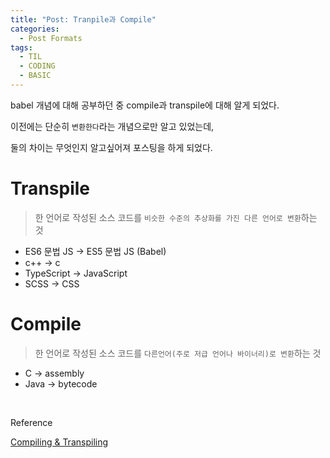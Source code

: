 ```yaml
---
title: "Post: Tranpile과 Compile"
categories:
  - Post Formats
tags:
  - TIL
  - CODING
  - BASIC
---
```


babel 개념에 대해 공부하던 중 compile과 transpile에 대해 알게 되었다.

이전에는 단순히 `변환한다`라는 개념으로만 알고 있었는데,

둘의 차이는 무엇인지 알고싶어져 포스팅을 하게 되었다.

# Transpile

> 한 언어로 작성된 소스 코드를 `비슷한 수준의 추상화를 가진 다른 언어로 변환`하는 것

- ES6 문법 JS -> ES5 문법 JS (Babel)
- c++ -> c
- TypeScript -> JavaScript
- SCSS -> CSS

# Compile

> 한 언어로 작성된 소스 코드를 `다른언어(주로 저급 언어나 바이너리)로 변환`하는 것

- C -> assembly
- Java -> bytecode


<br>

Reference

[Compiling & Transpiling](https://www.freecodecamp.org/news/what-is-type-erasure-in-typescript/)

